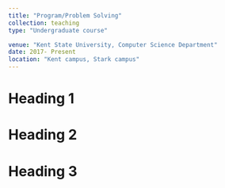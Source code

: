 ```yaml
---
title: "Program/Problem Solving"
collection: teaching
type: "Undergraduate course"

venue: "Kent State University, Computer Science Department"
date: 2017- Present
location: "Kent campus, Stark campus"
---
```




Heading 1
======

Heading 2
======

Heading 3
======
